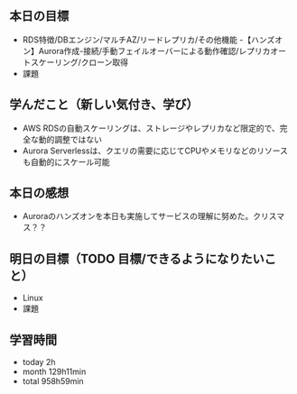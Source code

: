 ## 本日の目標
- RDS特徴/DBエンジン/マルチAZ/リードレプリカ/その他機能
-【ハンズオン】Aurora作成-接続/手動フェイルオーバーによる動作確認/レプリカオートスケーリング/クローン取得
- 課題

## 学んだこと（新しい気付き、学び）
- AWS RDSの自動スケーリングは、ストレージやレプリカなど限定的で、完全な動的調整ではない
- Aurora Serverlessは、クエリの需要に応じてCPUやメモリなどのリソースも自動的にスケール可能

## 本日の感想
- Auroraのハンズオンを本日も実施してサービスの理解に努めた。クリスマス？？

## 明日の目標（TODO 目標/できるようになりたいこと）
- Linux
- 課題

## 学習時間
- today 2h
- month 129h11min
- total 958h59min
